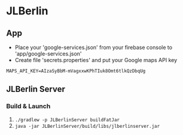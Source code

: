 # JLBerlin

## App

* Place your 'google-services.json' from your firebase console to 'app/google-services.json'
* Create file 'secrets.properties' and put your Google maps API key
```
MAPS_API_KEY=AIzaSyBbM-mVagxxwKPhTIuk8Omt6tlkQzDbqUg
```

## JLBerlin Server

### Build & Launch

1. ```./gradlew -p JLBerlinServer buildFatJar```
1. ```java -jar JLBerlinServer/build/libs/jlberlinserver.jar```